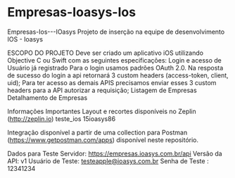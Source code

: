 # Empresas-Ioasys-Ios

Empresas-Ios---IOasys
Projeto de inserção na equipe de desenvolvimento IOS - Ioasys

ESCOPO DO PROJETO Deve ser criado um aplicativo iOS utilizando Objective C ou Swift com as seguintes especificações: Login e acesso de Usuário já registrado Para o login usamos padrões OAuth 2.0. Na resposta de sucesso do login a api retornará 3 custom headers (access-token, client, uid); Para ter acesso as demais APIS precisamos enviar esses 3 custom headers para a API autorizar a requisição; Listagem de Empresas Detalhamento de Empresas

Informações Importantes Layout e recortes disponíveis no Zeplin (http://zeplin.io) teste_ios 15ioasys86

Integração disponível a partir de uma collection para Postman (https://www.getpostman.com/apps) disponível neste
repositório.

Dados para Teste Servidor: https://empresas.ioasys.com.br/api Versão da API: v1 Usuário de Teste: testeapple@ioasys.com.br Senha de Teste : 12341234
